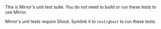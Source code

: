 This is Mirror's unit test suite. You do not need to build or run these tests to use Mirror.

Mirror's unit tests require Ghost. Symlink it to `test/ghost` to run these tests.
